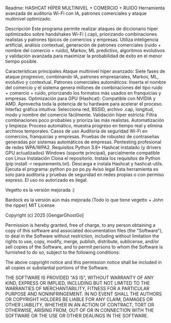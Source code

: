 Readme: 
HASHCAT HÍPER MULTINIVEL + COMERCIO + RUIDO
Herramienta avanzada de auditoría Wi-Fi con IA, patrones comerciales y ataque multinivel optimizado.

Descripción
Este programa permite realizar ataques de diccionario híper optimizados sobre handshakes Wi-Fi (.cap), priorizando combinaciones realistas y patrones típicos de comercios y empresas. Utiliza inteligencia artificial, análisis contextual, generación de patrones comerciales (ruido + nombre del comercio + ruido), Markov, ML predictivo, algoritmos evolutivos y validación avanzada para maximizar la probabilidad de éxito en el menor tiempo posible.

Características principales
Ataque multinivel híper avanzado:
Siete fases de ataque progresivo, combinando IA, patrones empresariales, Markov, ML, evolutivo y contextual.
Patrones comerciales automáticos:
Inserta el nombre del comercio y el sistema genera millones de combinaciones del tipo ruido + comercio + ruido, priorizando los formatos más usados en franquicias y empresas.
Optimización para GPU (Hashcat):
Compatible con NVIDIA y AMD. Aprovecha toda la potencia de tu hardware para acelerar el proceso.
Interfaz gráfica intuitiva:
Selecciona red, BSSID, archivo .cap, longitud, modo y nombre del comercio fácilmente.
Validación híper estricta:
Filtra combinaciones poco probables y prioriza las más realistas.
Automatización y limpieza:
Proceso automático, muestra progreso en tiempo real y elimina archivos temporales.
Casos de uso
Auditoría de seguridad Wi-Fi en comercios, franquicias y empresas.
Pruebas de robustez de contraseñas generadas por sistemas automáticos de empresas.
Pentesting profesional de redes WPA/WPA2.
Requisitos
Python 3.8+
Hashcat instalado (y drivers GPU actualizados)
Windows (soporte principal), parcialmente compatible con Linux
Instalación
Clona el repositorio.
Instala los requisitos de Python (pip install -r requirements.txt).
Descarga e instala Hashcat y hashcat-utils.
Ejecuta el programa:
python po po po.py
Aviso legal
Esta herramienta es solo para auditoría y pruebas de seguridad en redes propias o con permiso expreso. El uso no autorizado es ilegal.

Vegetto es la versión mejorada :)

Bardock es la versión aún más mejorada (Todo lo que tiene vegetto + John the ripper)
MIT License

Copyright (c) 2025 [GengarGhostGo]

Permission is hereby granted, free of charge, to any person obtaining a copy
of this software and associated documentation files (the "Software"), to deal
in the Software without restriction, including without limitation the rights
to use, copy, modify, merge, publish, distribute, sublicense, and/or sell
copies of the Software, and to permit persons to whom the Software is
furnished to do so, subject to the following conditions:

The above copyright notice and this permission notice shall be included in all
copies or substantial portions of the Software.

THE SOFTWARE IS PROVIDED "AS IS", WITHOUT WARRANTY OF ANY KIND, EXPRESS OR
IMPLIED, INCLUDING BUT NOT LIMITED TO THE WARRANTIES OF MERCHANTABILITY,
FITNESS FOR A PARTICULAR PURPOSE AND NONINFRINGEMENT. IN NO EVENT SHALL THE
AUTHORS OR COPYRIGHT HOLDERS BE LIABLE FOR ANY CLAIM, DAMAGES OR OTHER
LIABILITY, WHETHER IN AN ACTION OF CONTRACT, TORT OR OTHERWISE, ARISING FROM,
OUT OF OR IN CONNECTION WITH THE SOFTWARE OR THE USE OR OTHER DEALINGS IN THE
SOFTWARE.
